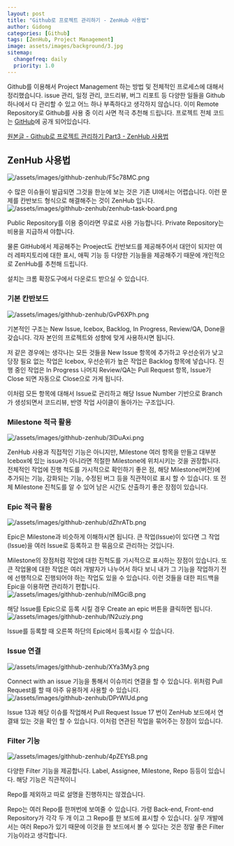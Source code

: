 ```yaml
---
layout: post
title: "Github로 프로젝트 관리하기 - ZenHub 사용법"
author: Gidong
categories: [Github]
tags: [ZenHub, Project Management]
image: assets/images/background/3.jpg
sitemap:
  changefreq: daily
  priority: 1.0
---
```


Github를 이용해서 Project Management 하는 방법 및 전체적인 프로세스에 대해서 정리했습니다. issue 관리, 일정 관리, 코드리뷰, 버그 리포트 등 다양한 일들을 Github 하나에서 다 관리할 수 있고 어느 하나 부족하다고 생각하지 않습니다. 이미 Remote Repository로 Github를 사용 중 이리 사면 적극 추천해 드립니다. 프로젝트 전체 코드는 [GitHub](https://github.com/cheese10yun/github-project-management)에 공개 되어있습니다.

[원본글 - Github로 프로젝트 관리하기 Part3 - ZenHub 사용법](https://www.popit.kr/github%EB%A1%9C-%ED%94%84%EB%A1%9C%EC%A0%9D%ED%8A%B8-%EA%B4%80%EB%A6%AC%ED%95%98%EA%B8%B0-part3-zenhub-%EC%82%AC%EC%9A%A9%EB%B2%95/)

## ZenHub 사용법

![/assets/images/githhub-zenhub/F5c78MC.png](/assets/images/githhub-zenhub/F5c78MC.png)

수 많은 이슈들이 발급되면 그것을 한눈에 보는 것은 기존 UI에서는 어렵습니다. 이런 문제를 칸반보드 형식으로 해결해주는 것이 ZenHub 입니다.
![/assets/images/githhub-zenhub/zenhub-task-board.png](/assets/images/githhub-zenhub/zenhub-task-board.png)

Public Repository를 이용 중이라면 무료로 사용 가능합니다. Private Repository는 비용을 지급하셔 야합니다.

물론 GitHub에서 제공해주는 Proeject도 칸반보드를 제공해주어서 대안이 되지만 여러 레파지토리에 대한 표시, 애픽 기능 등 다양한 기능들을 제공해주기 때문에 개인적으로 ZenHub를 추천해 드립니다.

설치는 크롬 확장도구에서 다운로드 받으실 수 있습니다.

### 기본 칸반보드

![/assets/images/githhub-zenhub/GvP6XPh.png](/assets/images/githhub-zenhub/GvP6XPh.png)

기본적인 구조는 New Issue, Icebox, Backlog, In Progress, Review/QA, Done을 갖습니다. 각자 본인의 프로젝트와 성향에 맞게 사용하시면 됩니다.

저 같은 경우에는 생각나는 모든 것들을 New Issue 항목에 추가하고 우선순위가 낮고 당장 필요 없는 작업은 Icebox, 우선순위가 높은 작업은 Backlog 항목에 넣습니다. 진행 중인 작업은 In Progress 나머지 Review/QA는 Pull Request 항목, Issue가 Close 되면 자동으로 Close으로 가게 됩니다.

이처럼 모든 항목에 대해서 Issue로 관리하고 해당 Issue Number 기반으로 Branch가 생성되면서 코드리뷰, 반영 작업 사이클이 돌아가는 구조입니다.

### Milestone 적극 활용

![/assets/images/githhub-zenhub/3lDuAxi.png](/assets/images/githhub-zenhub/3lDuAxi.png)

ZenHub 사용과 직접적인 기능은 아니지만, Milestone 여러 항목을 만들고 대부분 Icebox에 있는 issue가 아니라면 적절한 Milestone에 위치시키는 것을 권장합니다. 전체적인 작업에 진행 척도를 가시적으로 확인하기 좋은 점, 해당 Milestone(버전)에 추가되는 기능, 강화되는 기능, 수정된 버그 등을 직관적이로 표시 할 수 있습니다. 또 전체 Milestone 진척도를 알 수 있어 남은 시간도 산출하기 좋은 장점이 있습니다.

### Epic 적극 활용

![/assets/images/githhub-zenhub/dZhrATb.png](/assets/images/githhub-zenhub/dZhrATb.png)

Epic은 Milestone과 비슷하게 이해하시면 됩니다. 큰 작업(Issue)이 있다면 그 작업(Issue)을 여러 Issue로 등록하고 한 묶음으로 관리하는 것입니다.

Milestone의 장점처럼 작업에 대한 진척도를 가시적으로 표시하는 장점이 있습니다. 또 큰 작업물에 대한 작업은 여러 개발자가 나누어서 하다 보니 내가 그 기능을 작업하기 전에 선행적으로 진행되어야 하는 작업도 있을 수 있습니다. 이런 것들을 대한 피드백을 Epic을 이용하면 관리하기 편합니다.
![/assets/images/githhub-zenhub/nIMGciB.png](/assets/images/githhub-zenhub/nIMGciB.png)

해당 Issue를 Epic으로 등록 시킬 경우 Create an epic 버튼을 클릭하면 됩니다.
![/assets/images/githhub-zenhub/lN2uziy.png](/assets/images/githhub-zenhub/lN2uziy.png)

Issue를 등록할 때 오른쪽 하단의 Epic에서 등록시킬 수 있습니다.

### Issue 연결

![/assets/images/githhub-zenhub/XYa3My3.png](/assets/images/githhub-zenhub/XYa3My3.png)

Connect with an issue 기능을 통해서 이슈끼리 연결을 할 수 있습니다. 위처럼 Pull Request를 할 때 아주 유용하게 사용할 수 있습니다.
![/assets/images/githhub-zenhub/DPrWlUd.png](/assets/images/githhub-zenhub/DPrWlUd.png)

Issue 13과 해당 이슈를 작업해서 Pull Request Issue 17 번이 ZenHub 보드에서 연결돼 있는 것을 확인 할 수 있습니다. 이처럼 연관된 작업을 묶어주는 장점이 있습니다.

### Filter 기능

![/assets/images/githhub-zenhub/4pZEYsB.png](/assets/images/githhub-zenhub/4pZEYsB.png)

다양한 Filter 기능을 제공합니다. Label, Assignee, Milestone, Repo 등등이 있습니다. 해당 기능은 직관적이니

Repo를 제외하고 따로 설명을 진행하지는 않겠습니다.

Repo는 여러 Repo를 한꺼번에 보여줄 수 있습니다. 가령 Back-end, Front-end Repository가 각각 두 개 이고 그 Repo를 한 보드에 표시할 수 있습니다. 실무 개발에서는 여러 Repo가 있기 때문에 이것을 한 보드에서 볼 수 있다는 것은 정말 좋은 Filter 기능이라고 생각합니다.
